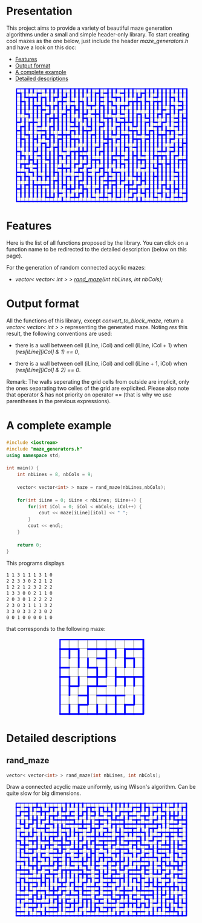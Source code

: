 # Presentation

This project aims to provide a variety of beautiful maze generation
algorithms under a small and simple header-only library.
To start creating cool mazes as the one below, just include
the header *maze_generators.h* and have a look on this doc:
- [Features](#features)
- [Output format](#output_format)
- [A complete example](#)
- [Detailed descriptions](#detailed_descriptions)

<p align="center">
  <img src="https://github.com/ismaelbelghiti/maze-generators-cpp/blob/master/doc_images/maze_example.png?raw=true" alt="Maze Example"/>
</p>

<a name="features"></a>
# Features

Here is the list of all functions proposed by the library.
You can click on a function name to be redirected
to the detailed description (below on this page).


For the generation of random connected acyclic mazes:
- *vector< vector< int > > [rand_maze](#rand_maze)(int nbLines, int nbCols);*

<a name="output_format"></a>
# Output format

All the functions of this library, except *convert_to_block_maze*, return a
*vector< vector< int > >* representing the generated maze.
Noting *res* this result, the following conventions are used:
- there is a wall between cell (iLine, iCol) and cell (iLine, iCol + 1) 
when *(res[iLine][iCol] & 1) == 0*,

- there is a wall between cell (iLine, iCol) and cell (iLine + 1, iCol) 
when *(res[iLine][iCol] & 2) == 0*.

Remark: The walls seperating the grid cells  from outside are implicit, only
the ones separating two celles of the grid are explicited. Please also note 
that operator & has not priority on operator == (that is why we use parentheses 
in the previous expressions).

<a name="complete_example"></a>
# A complete example

```cpp
#include <iostream>
#include "maze_generators.h"
using namespace std;
 
int main() {
	int nbLines = 8, nbCols = 9;
 
	vector< vector<int> > maze = rand_maze(nbLines,nbCols);
 
	for(int iLine = 0; iLine < nbLines; iLine++) {
		for(int iCol = 0; iCol < nbCols; iCol++) {
			cout << maze[iLine][iCol] << " ";
		}
		cout << endl;
	}
	
	return 0;
}
```

This programs displays
```
1 1 3 1 1 1 3 1 0 
2 2 3 3 0 2 2 1 2 
1 2 2 1 2 3 2 2 2 
1 3 3 0 0 2 1 1 0 
2 0 3 0 1 2 2 2 2 
2 3 0 3 1 1 1 3 2 
3 3 0 3 3 2 3 0 2 
0 0 1 0 0 0 0 1 0
```

that corresponds to the following maze:
<p align="center">
  <img src="https://github.com/ismaelbelghiti/maze-generators-cpp/blob/master/doc_images/example_output.png?raw=true" alt="rand_maze example"/>
</p>

<a name="detailed_descriptions"></a>
# Detailed descriptions

<a name="rand_maze"></a>
## rand_maze

```cpp
vector< vector<int> > rand_maze(int nbLines, int nbCols);
```

Draw a connected acyclic maze uniformly, using Wilson's algorithm. Can be
quite slow for big dimensions.

<p align="center">
  <img src="https://github.com/ismaelbelghiti/maze-generators-cpp/blob/master/doc_images/rand_maze_example.png?raw=true" alt="rand_maze example"/>
</p>




